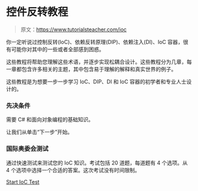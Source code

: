# 控件反转教程

> 原文：<https://www.tutorialsteacher.com/ioc>

你一定听说过控制反转(IoC)、依赖反转原理(DIP)、依赖注入(DI)、IoC 容器，很有可能你对其中的一些或者全部感到困惑。

这些教程将帮助您理解这些术语，并逐步实现松耦合设计。这些教程分为几章，每一章都包含许多相关的主题，其中包含易于理解的解释和真实世界的例子。

这些教程是为想要一步一步学习 IoC、DIP、DI 和 IoC 容器的初学者和专业人士设计的。

### 先决条件

需要 C# 和面向对象编程的基础知识。

让我们从单击“下一步”开始。

### 国际奥委会测试

通过快速测试来测试您的 IoC 知识。考试包括 20 道题，每道题有 4 个选项。从 4 个选项中选择一个合适的答案。这次考试没有时间限制。

[Start IoC Test](/online-test/ioc-test)
